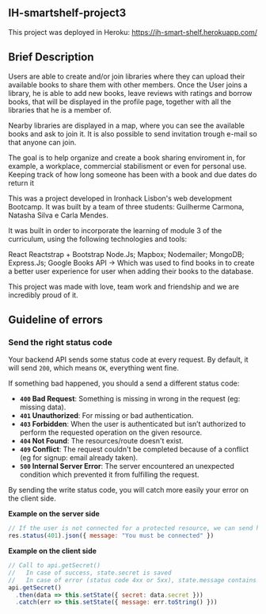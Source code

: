 ## IH-smartshelf-project3
This project was deployed in Heroku: https://ih-smart-shelf.herokuapp.com/


## Brief Description

Users are able to create and/or join libraries where they can upload their available books to share them with other members. Once the User joins a library, he is able to add new books, leave reviews with ratings and borrow books, that will be displayed in the profile page, together with all the libraries that he is a member of. 

Nearby libraries are displayed in a map, where you can see the available books and ask to join it. It is also possible to send invitation trough e-mail so that anyone can join.

The goal is to help organize and create a book sharing enviroment in, for example, a workplace, commercial stabilisment or even for personal use. Keeping track of how long someone has been with a book and due dates do return it 

This was a project developed in Ironhack Lisbon's web development Bootcamp. It was built by a team of three students: Guilherme Carmona, Natasha Silva e Carla Mendes.

It was built in order to incorporate the learning of module 3 of the curriculum, using the following technologies and tools:

React
Reactstrap + Bootstrap
Node.Js;
Mapbox;
Nodemailer;
MongoDB;
Express.Js;
Google Books API -> Which was used to find books in to create a better user experience for user when adding their books to the database.

This project was made with love, team work and friendship and we are incredibly proud of it.

## Guideline of errors

### Send the right status code

Your backend API sends some status code at every request. By default, it will send `200`, which means `OK`, everything went fine.

If something bad happened, you should a send a different status code:
- **`400` Bad Request**: Something is missing in wrong in the request (eg: missing data).
- **`401` Unauthorized**: For missing or bad authentication.
- **`403` Forbidden**: When the user is authenticated but isn’t authorized to perform the requested operation on the given resource.
- **`404` Not Found**: The resources/route doesn't exist.
- **`409` Conflict**: The request couldn't be completed because of a conflict (eg for signup: email already taken).
- **`500` Internal Server Error**: The server encountered an unexpected condition which prevented it from fulfilling the request.

By sending the write status code, you will catch more easily your error on the client side.

**Example on the server side**
```js
// If the user is not connected for a protected resource, we can send him this
res.status(401).json({ message: "You must be connected" })
```
**Example on the client side**
```js
// Call to api.getSecret()
//   In case of success, state.secret is saved
//   In case of error (status code 4xx or 5xx), state.message contains the message from the error
api.getSecret()
  .then(data => this.setState({ secret: data.secret }))
  .catch(err => this.setState({ message: err.toString() }))
```



<!-- TODO: find a way to check if we are still loggedIn when we load the application -->
